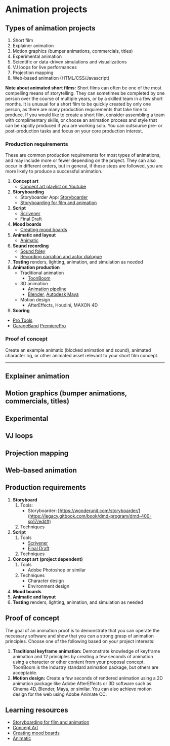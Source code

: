 # Animation projects

## Types of animation projects

1. Short film 
2. Explainer animation
3. Motion graphics \(bumper animations, commercials, titles\)
4. Experimental animation
5. Scientific or data-driven simulations and visualizations
6. VJ loops for live performances
7. Projection mapping
8. Web-based animation (HTML/CSS/Javascript)

**Note about animated short films:** Short films can often be one of the most compelling means of storytelling. They can sometimes be completed by one person over the course of multiple years, or by a skilled team in a few short months. It is unusual for a short film to be quickly created by only one person, as there are many production requirements that take time to produce. If you would like to create a short film, consider assembling a team with complimentary skills, or choose an animation process and style that can be rapidly produced if you are working solo. You can outsource pre- or post-production tasks and focus on your core production interest.

### Production requirements

These are common production requirements for most types of animations, and may include more or fewer depending on the project. They can also occur in different orders, but in general, if these steps are followed, you are more likely to produce a successful animation.

1. **Concept art**
   * [Concept art playlist on Youtube](https://www.youtube.com/playlist?list=PLMgH0Xj7qSJe6XXj--j_1QyJoztbbq45Z)
2. **Storyboarding**
   * Storyboarder App: [Storyboarder](https://wonderunit.com/storyboarder/)
   * [Storyboarding for film and animation](https://www.youtube.com/watch?v=RQsvhq28sOI)
3. **Script**
   * [Scrivener](https://www.literatureandlatte.com/scrivener/overview)
   * [Final Draft](https://www.finaldraft.com/)
4. **Mood boards**
   * [Creating mood boards](https://www.lynda.com/Design-Color-tutorials/Developing-Mood-Board/141129-2.html?org=psu.edu)
5. **Animatic and layout**
   * [Animatic](https://www.lynda.com/Animation-tutorials/Animatics-layouts/466191/511830-4.html?org=psu.edu)
6. **Sound recording**
   * [Sound foley](https://www.youtube.com/watch?v=U_tqB4IZvMk)
   * [Recording narration and actor dialogue](http://www.scarycow.com/lowbudgetaudio/)
7. **Testing** renders, lighting, animation, and simulation as needed
8. **Animation production**
   * Traditional animation
     * [ToonBoom](https://www.toonboom.com/)
   * 3D animation
     * [Animation pipeline](https://www.lynda.com/Blender-tutorials/Animation-Pipeline-Production/642458-2.html?org=psu.edu)
     * [Blender](https://www.blender.org/), [Autodesk Maya](https://www.autodesk.com/education/free-software/maya)
   * Motion design
     * AfterEffects, Houdini, MAXON 4D
10. **Scoring**
   * [Pro Tools](https://www.lynda.com/Pro-Tools-8-tutorials/film-scoring/52768-2.html?org=psu.edu)
   * [GarageBand](https://www.lynda.com/GarageBand-tutorials/GarageBand-11-Essential-Training/84529-2.html?org=psu.edu)
   [PremierePro](https://www.lynda.com/Premiere-Pro-tutorials/Premiere-Pro-Guru-Audio-Workflow-Essential-Sound-Panel/758641-2.html?org=psu.edu)

### Proof of concept

Create an example animatic \(blocked animation and sound\), animated character rig, or other animated asset relevant to your short film concept.

---

## Explainer animation

## Motion graphics \(bumper animations, commercials, titles\)

## Experimental

## VJ loops

## Projection mapping

## Web-based animation

## Production requirements

1. **Storyboard**
   1. Tools:
      * Storyboarder: [https://wonderunit.com/storyboarder/](https://legacy.gitbook.com/book/dmd-program/dmd-400-sp17/edit#)
   2. Techniques
2. **Script**
   1. Tools
      * [Scrivener](https://www.literatureandlatte.com/scrivener/overview)
      * [Final Draft](https://www.finaldraft.com/)
   2. Techniques
3. **Concept art** **\(project dependent\)**
   1. Tools
      * Adobe Photoshop or similar
   2. Techniques
      * Character design
      * Environment design
4. **Mood boards**
5. **Animatic and layout**
6. **Testing** renders, lighting, animation, and simulation as needed

## Proof of concept

The goal of an animation proof is to demonstrate that you can operate the necessary software and show that you can a strong grasp of animation principles. Choose one of the following based on your project interests:

1. **Traditional keyframe animation:** Demonstrate knowledge of keyframe animation and 12 principles by creating a few seconds of animation using a character or other content from your proposal concept. ToonBoom is the industry standard animation package, but others are acceptable.
2. **Motion design:** Create a few seconds of rendered animation using a 2D animation package like Adobe AfterEffects or 3D software such as Cinema 4D, Blender, Maya, or similar. You can also achieve motion design for the web using Adobe Animate CC.

## Learning resources

* [Storyboarding for film and animation](https://www.youtube.com/watch?v=RQsvhq28sOI)
* [Concept Art](https://www.youtube.com/playlist?list=PLMgH0Xj7qSJe6XXj--j_1QyJoztbbq45Z)
* [Creating mood boards](https://www.lynda.com/Design-Color-tutorials/Developing-Mood-Board/141129-2.html?org=psu.edu)
* [Animatic](https://www.lynda.com/Animation-tutorials/Animatics-layouts/466191/511830-4.html?org=psu.edu)



